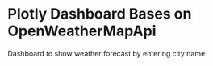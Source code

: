 # Plotly Dashboard Bases on OpenWeatherMapApi 
Dashboard to show weather forecast by entering city name


